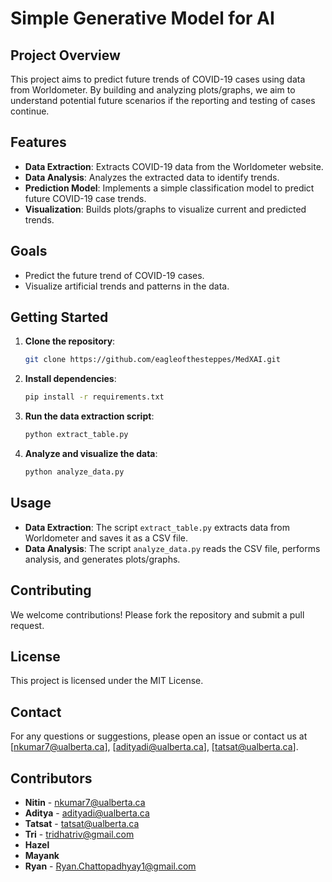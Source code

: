 # Simple Generative Model for AI

## Project Overview
This project aims to predict future trends of COVID-19 cases using data from Worldometer. By building and analyzing plots/graphs, we aim to understand potential future scenarios if the reporting and testing of cases continue.

## Features
- **Data Extraction**: Extracts COVID-19 data from the Worldometer website.
- **Data Analysis**: Analyzes the extracted data to identify trends.
- **Prediction Model**: Implements a simple classification model to predict future COVID-19 case trends.
- **Visualization**: Builds plots/graphs to visualize current and predicted trends.

## Goals
- Predict the future trend of COVID-19 cases.
- Visualize artificial trends and patterns in the data.

## Getting Started
1. **Clone the repository**:
    ```bash
    git clone https://github.com/eagleofthesteppes/MedXAI.git
    ```
2. **Install dependencies**:
    ```bash
    pip install -r requirements.txt
    ```
3. **Run the data extraction script**:
    ```bash
    python extract_table.py
    ```
4. **Analyze and visualize the data**:
    ```bash
    python analyze_data.py
    ```

## Usage
- **Data Extraction**: The script `extract_table.py` extracts data from Worldometer and saves it as a CSV file.
- **Data Analysis**: The script `analyze_data.py` reads the CSV file, performs analysis, and generates plots/graphs.

## Contributing
We welcome contributions! Please fork the repository and submit a pull request.

## License
This project is licensed under the MIT License.

## Contact
For any questions or suggestions, please open an issue or contact us at [nkumar7@ualberta.ca], [adityadi@ualberta.ca], [tatsat@ualberta.ca].

## Contributors
- **Nitin** - [nkumar7@ualberta.ca](mailto:nkumar7@ualberta.ca)
- **Aditya** - [adityadi@ualberta.ca](mailto:adityadi@ualberta.ca)
- **Tatsat** - [tatsat@ualberta.ca](mailto:tatsat@ualberta.ca)
- **Tri** - [tridhatriv@gmail.com](mailto:tridhatriv@gmail.com)
- **Hazel**
- **Mayank**
- **Ryan** - [Ryan.Chattopadhyay1@gmail.com](mailto:Ryan.Chattopadhyay1@gmail.com)
